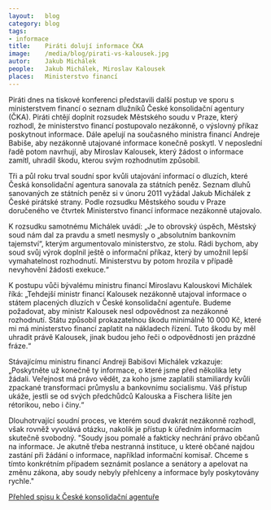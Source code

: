 ```yaml
---
layout:   blog
category: blog
tags:     
- informace
title:    Piráti dolují informace ČKA
image:    /media/blog/pirati-vs-kalousek.jpg
autor:    Jakub Michálek
people:   Jakub Michálek, Miroslav Kalousek
places:   Ministerstvo financí 
---
```


Piráti dnes na tiskové konferenci představili další postup ve sporu s ministerstvem financí o seznam dlužníků České konsolidační agentury (ČKA). Piráti chtějí doplnit rozsudek Městského soudu v Praze, který rozhodl, že ministerstvo financí postupovalo nezákonně, o výslovný příkaz poskytnout informace. Dále apelují na současného ministra financí Andreje Babiše, aby nezákonně utajované informace konečně poskytl. V neposlední řadě potom navrhují, aby Miroslav Kalousek, který žádost o informace zamítl, uhradil škodu, kterou svým rozhodnutím způsobil.

Tři a půl roku trval soudní spor kvůli utajování informací o dluzích, které Česká konsolidační agentura sanovala za státních peněz. Seznam dluhů sanovaných ze státních peněz si v únoru 2011 vyžádal Jakub Michálek z České pirátské strany. Podle rozsudku Městského soudu v Praze doručeného ve čtvrtek Ministerstvo financí informace nezákonně utajovalo.

K rozsudku samotnému Michálek uvádí: „Je to obrovský úspěch, Městský soud nám dal za pravdu a smetl nesmysly o „absolutním bankovním tajemství“, kterým argumentovalo ministerstvo, ze stolu. Rádi bychom, aby soud svůj výrok doplnil ještě o informační příkaz, který by umožnil lepší vymahatelnost rozhodnutí. Ministerstvu by potom hrozila v případě nevyhovění žádosti exekuce.“

K postupu vůči bývalému ministru financí Miroslavu Kalouskovi Michálek říká: „Tehdejší ministr financí Kalousek nezákonně utajoval informace o státem placených dluzích v České konsolidační agentuře. Budeme požadovat, aby ministr Kalousek nesl odpovědnost za  nezákonné rozhodnutí. Státu způsobil prokazatelnou škodu minimálně 10 000 Kč, které mi má ministerstvo financí zaplatit na nákladech řízení. Tuto škodu by měl uhradit právě Kalousek, jinak budou jeho řeči o odpovědnosti jen prázdné fráze.“

Stávajícímu ministru financí Andreji Babišovi Michálek vzkazuje: „Poskytněte už konečně ty informace, o které jsme před několika lety žádali. Veřejnost má právo vědět, za koho jsme zaplatili stamiliardy kvůli zpackané transformaci průmyslu a bankovnímu socialismu. Váš přístup ukáže, jestli se od svých předchůdců Kalouska a Fischera lišíte jen rétorikou, nebo i činy.“

Dlouhotrvající soudní proces, ve kterém soud dvakrát nezákonně rozhodl, však rovněž vyvolává otázku, nakolik je přístup k úředním informacím skutečně svobodný. "Soudy jsou pomalé a fakticky nechrání právo občanů na informace. Je  akutně třeba nestranná instituce, u které občané najdou zastání při  žádání o informace, například informační komisař. Chceme s tímto konkrétním případem seznámit poslance a senátory a apelovat na změnu zákona, aby soudy nebyly přehlceny a informace byly poskytovány rychle."

[Přehled spisu k České konsolidační agentuře](http://www.pirati.cz/infoz/cka)
